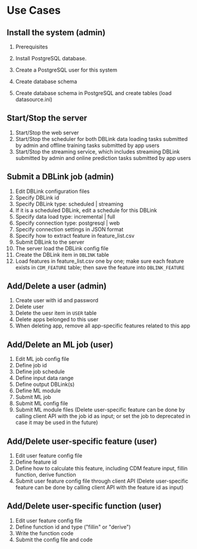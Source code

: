 # Use Cases

## Install the system (admin)
1. Prerequisites
  1. Install PostgreSQL database.
  2. Create a PostgreSQL user for this system

2. Create database schema
  1. Create database schema in PostgreSQL and create tables (load datasource.ini)

## Start/Stop the server
1. Start/Stop the web server
2. Start/Stop the scheduler for both DBLink data loading tasks submitted by admin and offline training tasks submitted by app users
3. Start/Stop the streaming service, which includes streaming DBLink submitted by admin and online prediction tasks submitted by app users

## Submit a DBLink job (admin)
1. Edit DBLink configuration files
  1. Specify DBLink id
  2. Specify DBLink type: scheduled | streaming
  3. If it is a scheduled DBLink, edit a schedule for this DBLink
  4. Specify data load type: incremental | full
  5. Specify connection type: postgresql | web
  6. Specify connection settings in JSON format
  7. Specify how to extract feature in feature_list.csv
2. Submit DBLink to the server
  1. The server load the DBLink config file
  2. Create the DBLink item in `DBLINK` table
  3. Load features in feature_list.csv one by one; make sure each feature exists in `CDM_FEATURE` table; then save the feature into `DBLINK_FEATURE`

## Add/Delete a user (admin)
1. Create user with id and password
2. Delete user
  1. Delete the uesr item in `USER` table
  2. Delete apps belonged to this user
  3. When deleting app, remove all app-specific features related to this app

## Add/Delete an ML job (user)
1. Edit ML job config file
  1. Define job id
  2. Define job schedule
  3. Define input data range
  4. Define output DBLink(s)
  5. Define ML module
2. Submit ML job
  1. Submit ML config file
  2. Submit ML module files
(Delete user-specific feature can be done by calling client API with the job id as input; or set the job to deprecated in case it may be used in the future)

## Add/Delete user-specific feature (user)
1. Edit user feature config file
  1. Define feature id
  2. Define how to calculate this feature, including CDM feature input, fillin function, derive function
2. Submit user feature config file through client API
(Delete user-specific feature can be done by calling client API with the feature id as input)

## Add/Delete user-specific function (user)
1. Edit user feature config file
  1. Define function id and type ("fillin" or "derive")
  2. Write the function code
2. Submit the config file and code
